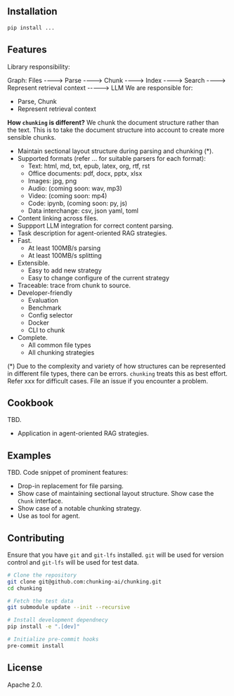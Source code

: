 ## Installation

```bash
pip install ...
```

## Features

Library responsibility:

Graph:
Files ----> Parse ----> Chunk ----> Index ----> Search ----> Represent retrieval context -----> LLM
We are responsible for:
- Parse, Chunk
- Represent retrieval context

**How `chunking` is different?** We chunk the document structure rather than the text. This is to take the document structure into account to create more sensible chunks.

- Maintain sectional layout structure during parsing and chunking (*).
- Supported formats (refer ... for suitable parsers for each format):
    - Text: html, md, txt, epub, latex, org, rtf, rst
    - Office documents: pdf, docx, pptx, xlsx
    - Images: jpg, png
    - Audio: (coming soon: wav, mp3)
    - Video: (coming soon: mp4)
    - Code: ipynb, (coming soon: py, js)
    - Data interchange: csv, json yaml, toml
- Content linking across files.
- Suppport LLM integration for correct content parsing.
- Task description for agent-oriented RAG strategies.
- Fast.
    - At least 100MB/s parsing
    - At least 100MB/s splitting
- Extensible.
    - Easy to add new strategy
    - Easy to change configure of the current strategy
- Traceable: trace from chunk to source.
- Developer-friendly
    - Evaluation
    - Benchmark
    - Config selector
    - Docker
    - CLI to chunk
- Complete.
    - All common file types
    - All chunking strategies

(*) Due to the complexity and variety of how structures can be represented in different file types, there can be errors. `chunking` treats this as best effort. Refer xxx for difficult cases. File an issue if you encounter a problem.

## Cookbook

TBD.

- Application in agent-oriented RAG strategies.

## Examples

TBD. Code snippet of prominent features:

- Drop-in replacement for file parsing.
- Show case of maintaining sectional layout structure. Show case the `Chunk` interface.
- Show case of a notable chunking strategy.
- Use as tool for agent.

## Contributing

Ensure that you have `git` and `git-lfs` installed. `git` will be used for version control and `git-lfs` will be used for test data.

```bash
# Clone the repository
git clone git@github.com:chunking-ai/chunking.git
cd chunking

# Fetch the test data
git submodule update --init --recursive

# Install development dependnecy
pip install -e ".[dev]"

# Initialize pre-commit hooks
pre-commit install
```

## License

Apache 2.0.
